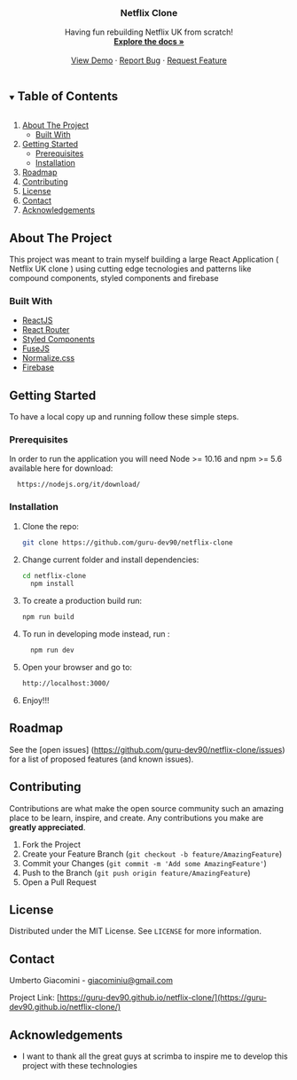 

<br />
<p align="center">

  <h3 align="center">Netflix Clone</h3>

  <p align="center">
    Having fun rebuilding Netflix UK from scratch!
    <br />
    <a href="https://github.com/guru-dev90/netflix-clone"><strong>Explore the docs »</strong></a>
    <br />
    <br />
    <a href="https://guru-dev90.github.io/netflix-clone/">View Demo</a>
    ·
    <a href="https://github.com/guru-dev90/netflix-clone/issues">Report Bug</a>
    ·
    <a href="https://github.com/guru-dev90/netflix-clone/issues">Request Feature</a>
  </p>
</p>



<!-- TABLE OF CONTENTS -->
<details open="open">
  <summary><h2 style="display: inline-block">Table of Contents</h2></summary>
  <ol>
    <li>
      <a href="#about-the-project">About The Project</a>
      <ul>
        <li><a href="#built-with">Built With</a></li>
      </ul>
    </li>
    <li>
      <a href="#getting-started">Getting Started</a>
      <ul>
        <li><a href="#prerequisites">Prerequisites</a></li>
        <li><a href="#installation">Installation</a></li>
      </ul>
    </li>
    <li><a href="#roadmap">Roadmap</a></li>
    <li><a href="#contributing">Contributing</a></li>
    <li><a href="#license">License</a></li>
    <li><a href="#contact">Contact</a></li>
    <li><a href="#acknowledgements">Acknowledgements</a></li>
  </ol>
</details>



<!-- ABOUT THE PROJECT -->
## About The Project


This project was meant to train myself building a large React Application ( Netflix UK clone ) using cutting edge tecnologies and patterns like compound components, styled components and firebase



### Built With

* [ReactJS](https://it.reactjs.org/)
* [React Router](https://reactrouter.com/)
* [Styled Components](https://styled-components.com/)
* [FuseJS](https://fusejs.io/)
* [Normalize.css](https://necolas.github.io/normalize.css/)
* [Firebase](https://firebase.google.com/)





<!-- GETTING STARTED -->
## Getting Started

To have a local copy up and running follow these simple steps.

### Prerequisites

In order to run the application you will need Node >= 10.16 and npm >= 5.6 available here for download:

      https://nodejs.org/it/download/


### Installation

1. Clone the repo:
   ```sh
   git clone https://github.com/guru-dev90/netflix-clone
   ```

2. Change current folder and install dependencies:
   ```sh
   cd netflix-clone
	 npm install
   ```
	 
3. To create a production build run:

	  ```sh
   npm run build
   ```
	 
4. To run in developing mode instead, run :
   ```sh
	 npm run dev
   ```
	 
5. Open your browser and go to:
   ```sh
   http://localhost:3000/
   ```

6. Enjoy!!!
	 
	 
<!-- ROADMAP -->
## Roadmap

See the [open issues] (https://github.com/guru-dev90/netflix-clone/issues) for a list of proposed features (and known issues).



<!-- CONTRIBUTING -->
## Contributing

Contributions are what make the open source community such an amazing place to be learn, inspire, and create. Any contributions you make are **greatly appreciated**.

1. Fork the Project
2. Create your Feature Branch (`git checkout -b feature/AmazingFeature`)
3. Commit your Changes (`git commit -m 'Add some AmazingFeature'`)
4. Push to the Branch (`git push origin feature/AmazingFeature`)
5. Open a Pull Request



<!-- LICENSE -->
## License

Distributed under the MIT License. See `LICENSE` for more information.



<!-- CONTACT -->
## Contact

Umberto Giacomini - giacominiu@gmail.com

Project Link: [https://guru-dev90.github.io/netflix-clone/](https://guru-dev90.github.io/netflix-clone/)



<!-- ACKNOWLEDGEMENTS -->
## Acknowledgements

* I want to thank all the great guys at scrimba to inspire me to develop this project with these technologies




